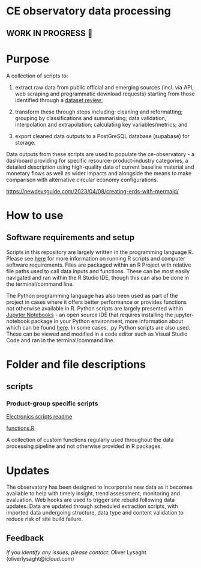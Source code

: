 # CE observatory data processing

## WORK IN PROGRESS 🚀

# Purpose

A collection of scripts to:

1.  extract raw data from public official and emerging sources (incl. via API, web scraping and programmatic download requests) starting from those identified through a [dataset review](https://docs.google.com/spreadsheets/d/11jO8kaYktQ1ueMY1iJoaCl1dJU8r6RDfyxICPB1wFqg/edit#gid=795733331);

2.  transform these through steps including: cleaning and reformatting; grouping by classifications and summarising; data validation, interpolation and extrapolation; calculating key variables/metrics; and

3.  export cleaned data outputs to a PostGreSQL database (supabase) for storage.

Data outputs from these scripts are used to populate the ce-observatory - a dashboard providing for specific resource-product-industry categories, a detailed description using high-quality data of current baseline material and monetary flows as well as wider impacts and alongside the means to make comparison with alternative circular economy configurations.

<https://newdevsguide.com/2023/04/08/creating-erds-with-mermaid/>

# How to use

## Software requirements and setup

Scripts in this repository are largely written in the programming language R. Please see [here](https://rstudio-education.github.io/hopr/starting.html) for more information on running R scripts and computer software requirements. Files are packaged within an R Project with relative file paths used to call data inputs and functions. These can be most easily navigated and ran within the R Studio IDE, though this can also be done in the terminal/command line.

The Python programming language has also been used as part of the project in cases where it offers better performance or provides functions not otherwise available in R. Python scripts are largely presented within [Jupyter Notebooks](https://jupyter.org/install) - an open source IDE that requires installing the jupyter-notebook package in your Python environment, more information about which can be found [here](https://www.python.org/downloads/). In some cases, .py Python scripts are also used. These can be viewed and modified in a code editor such as Visual Studio Code and ran in the terminal/command line.

# Folder and file descriptions

## scripts

### Product-group specific scripts

[Electronics scripts readme](https://github.com/OliverLysa/observatory-data-prep/blob/main/electronics_readme.md)

[functions.R](https://github.com/OliverLysa/observatory/blob/main/scripts/functions.R)

A collection of custom functions regularly used throughout the data processing pipeline and not otherwise provided in R packages.

# Updates

The observatory has been designed to incorporate new data as it becomes available to help with timely insight, trend assessment, monitoring and evaluation. Web hooks are used to trigger site rebuild following data updates. Data are updated through scheduled extraction scripts, with imported data undergoing structure, data type and content validation to reduce risk of site build failure.

## Feedback

*If you identify any issues, please contact*: Oliver Lysaght (oliverlysaght\@icloud.com)
